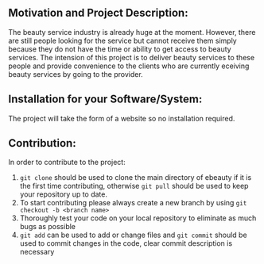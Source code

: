 ## Motivation and Project Description: 
The beauty service industry is already huge at the moment. However, there are still people looking for the service but cannot receive them simply because they do not have the time or ability to get access to beauty services. The intension of this project is to deliver beauty services to these people and provide convenience to the clients who are currently eceiving beauty services by going to the provider.

## Installation for your Software/System: 
The project will take the form of a website so no installation required.

## Contribution: 
In order to contribute to the project:
1) `git clone` should be used to clone the main directory of ebeauty if it is the first time contributing, otherwise `git pull` should be used to keep your repository up to date.
2) To start contributing please always create a new branch by using `git checkout -b <branch name>`
3) Thoroughly test your code on your local repository to eliminate as much bugs as possible
4) `git add` can be used to add or change files and `git commit` should be used to commit changes in the code, clear commit description is necessary
